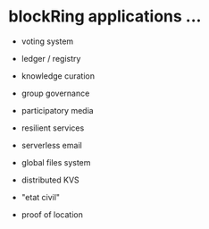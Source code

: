 # blockRing applications ...

- voting system
- ledger / registry
- knowledge curation
- group governance
- participatory media

- resilient services
- serverless email
- global files system
- distributed KVS


- "etat civil"
- proof of location

